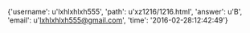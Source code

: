 {'username': u'lxhlxhlxh555', 'path': u'xz1216/1216.html', 'answer': u'B', 'email': u'lxhlxhlxh555@gmail.com', 'time': '2016-02-28:12:42:49'}